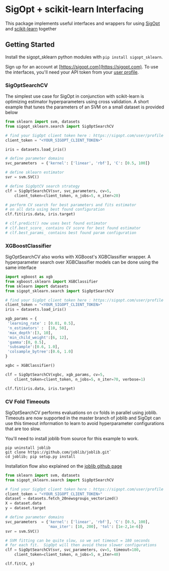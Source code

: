 # SigOpt + scikit-learn Interfacing
This package implements useful interfaces and wrappers for using [SigOpt](https://sigopt.com) and [scikit-learn](http://scikit-learn.org/stable/) together

## Getting Started

Install the sigopt_sklearn python modules with `pip install sigopt_sklearn`.

Sign up for an account at [https://sigopt.com](https://sigopt.com).
To use the interfaces, you'll need your API token from your [user profile](https://sigopt.com/user/profile).

### SigOptSearchCV

The simplest use case for SigOpt in conjunction with scikit-learn is optimizing
estimator hyperparameters using cross validation.  A short example that tunes the 
parameters of an SVM on a small dataset is provided below

```python
from sklearn import svm, datasets
from sigopt_sklearn.search import SigOptSearchCV

# find your SigOpt client token here : https://sigopt.com/user/profile
client_token = "<YOUR_SIGOPT_CLIENT_TOKEN>"

iris = datasets.load_iris()

# define parameter domains
svc_parameters  = {'kernel': ['linear', 'rbf'], 'C': [0.5, 100]}

# define sklearn estimator
svr = svm.SVC()

# define SigOptCV search strategy
clf = SigOptSearchCV(svr, svc_parameters, cv=5, 
	client_token=client_token, n_jobs=5, n_iter=20)

# perform CV search for best parameters and fits estimator
# on all data using best found configuration
clf.fit(iris.data, iris.target)

# clf.predict() now uses best found estimator 
# clf.best_score_ contains CV score for best found estimator
# clf.best_params_ contains best found param configuration
```

### XGBoostClassifier

SigOptSearchCV also works with XGBoost's XGBClassifier wrapper.  A
hyperparameter search over XGBClassifier models can be done using the same interface

```python
import xgboost as xgb
from xgboost.sklearn import XGBClassifier
from sklearn import datasets
from sigopt_sklearn.search import SigOptSearchCV

# find your SigOpt client token here : https://sigopt.com/user/profile
client_token = "<YOUR_SIGOPT_CLIENT_TOKEN>"
iris = datasets.load_iris()

xgb_params = {
 'learning_rate' : [0.01, 0.5],
 'n_estimators' :  [10, 50],
 'max_depth':[3, 10],
 'min_child_weight':[6, 12],
 'gamma':[0, 0.5],
 'subsample':[0.6, 1.0],
 'colsample_bytree':[0.6, 1.0]
}

xgbc = XGBClassifier()

clf = SigOptSearchCV(xgbc, xgb_params, cv=5,
    client_token=client_token, n_jobs=5, n_iter=70, verbose=1)

clf.fit(iris.data, iris.target)
```

### CV Fold Timeouts

SigOptSearchCV performs evaluations on cv folds in parallel using
joblib.  Timeouts are now supported in the master branch of joblib and
SigOpt can use this timeout information to learn to avoid hyperparameter 
configurations that are too slow. 

You'll need to install joblib from source for this example to work.
```
pip uninstall joblib
git clone https://github.com/joblib/joblib.git`
cd joblib; pip setup.py install
```
Installation flow also explained on the [joblib github page](https://github.com/joblib/joblib#installing)


```python
from sklearn import svm, datasets
from sigopt_sklearn.search import SigOptSearchCV

# find your SigOpt client token here : https://sigopt.com/user/profile
client_token = "<YOUR_SIGOPT_CLIENT_TOKEN>"
dataset = datasets.fetch_20newsgroups_vectorized()
X = dataset.data
y = dataset.target

# define parameter domains
svc_parameters  = {'kernel': ['linear', 'rbf'], 'C': [0.5, 100], 
                   'max_iter': [10, 200], 'tol': [1e-2,1e-6]}
svr = svm.SVC()

# SVM fitting can be quite slow, so we set timeout = 180 seconds 
# for each fit.  SigOpt will then avoid these slower configurations
clf = SigOptSearchCV(svr, svc_parameters, cv=5, timeout=180,
	client_token=client_token, n_jobs=5, n_iter=40)

clf.fit(X, y)
```

